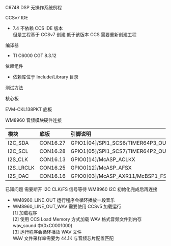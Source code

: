 C6748 DSP 无操作系统例程  

CCSv7 IDE  
- 7.4 不依赖 CCS IDE 版本  
      但是工程基于 CCSv7 创建 低于该版本 CCS 需要重新创建工程  
    
编译器  
- TI C6000 CGT 8.3.12  

依赖组件  
- 依赖库位于 Include/Library 目录  

测试方法  

核心板  

EVM-CKL138PKT 底板  

WM8960 音频模块硬件连接  

| 模块 | 底板 | 引脚说明 |
| :---- | :---- | :---- |
|I2C_SDA | CON16.27 | GPIO1[04]/SPI1_SCS6/TIMER64P3_OUT12/I2C0_SDA |
|I2C_SCL | CON16.28 | GPIO1[05]/SPI1_SCS7/TIMER64P2_OUT12/I2C0_SCL |
|I2S_CLK | CON16.13 | GPIO0[14]/McASP_ACLKX |
|I2S_LRCLK | CON16.25 | GPIO0[12]/McASP_AFSX |
|I2S_DAC | CON16.16 | GPIO0[03]/McASP_AXR11/McBSP1_FSX1 |

已知问题 需要断开 I2C CLK/FS 信号等待 WM8960 I2C 初始化完成后再连接  

- WM8960_LINE_OUT      运行程序会循环播放一段音乐  
- WM8960_LINE_OUT_WAV  需要使用 CCSv5 加载运行  
                       [1] 加载程序  
			           [2] 使用 CCS Load Memory 方式加载 WAV 格式音频文件到内存 wav_sound 中(0xC0001000)  
			           [3] 运行程序会循环播放 WAV 文件  
					   WAV 文件采样率需要为 44.1K 与音频芯片配置匹配  